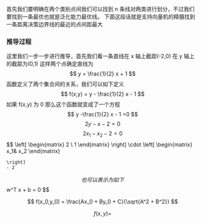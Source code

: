 
首先我们要明确在两个类别点间我们可以找到 n 条线对两类进行划分，不过我们要找到一条最优也就是泛化能力最优线。
下面这段话就是支持向量机的精髓找到一条距离决策边界线的最近的点间距最大

### 推导过程 
这里我们一步一步进行推导，首先我们看一条直线在 x 轴上截距(-2,0) 在 y
 轴上的截距为(0,1) 这样两个点确定直线为
$$ y = \frac{1}{2} x + 1 $$
函数定义了两个集合间的关系，我们可以如下定义
$$ f(x,y) = y -  \frac{1}{2} x - 1 $$
如果 f(x,y) 为 0 那么这个函数就变成了一个方程
$$ y -\frac{1}{2} x  - 1 =0 $$
$$ 2y - x - 2 = 0$$
$$ 2x_1 - x_2 - 2 = 0$$
$$ 
    \left[ \begin{matrix}
        2 \\
        1
    \end{matrix}
    \right]
    \cdot
    \left[ 
    \begin{matrix}
        x_1& x_2
    \end{matrix}    
        
    \right]
    - 2
$$
也可以表示为如下
$$ w^T x + b = 0 $$

$$ f(x_0,y_0) = \frac{Ax_0 + By_0 + C}{\sqrt{A^2 + B^2}} $$

$$ f(x,y) =  $$